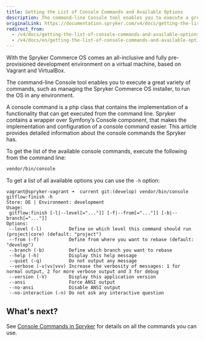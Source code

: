 ```yaml
---
title: Getting the List of Console Commands and Available Options
description: The command-line Console tool enables you to execute a great variety of commands, such as managing the Spryker Commerce OS installer, to run the OS in any environment.
originalLink: https://documentation.spryker.com/v4/docs/getting-the-list-of-console-commands-and-available-options
redirect_from:
  - /v4/docs/getting-the-list-of-console-commands-and-available-options
  - /v4/docs/en/getting-the-list-of-console-commands-and-available-options
---
```


With the Spryker Commerce OS comes an all-inclusive and fully pre-provisioned development environment on a virtual machine, based on Vagrant and VirtualBox.

The command-line Console tool enables you to execute a great variety of commands, such as managing the Spryker Commerce OS installer, to run the OS in any environment.

A console command is a php class that contains the implementation of a functionality that can get executed from the command line. Spryker contains a wrapper over Symfony’s Console component, that makes the implementation and configuration of a console command easier. This article provides detailed information about the console commands the Spryker has.

To get the list of the available console commands, execute the following from the command line:

```bash
vendor/bin/console
```
To get a list of all available options you can use the `-h` option:

```
vagrant@spryker-vagrant ➜  current git:(develop) vendor/bin/console gitflow:finish -h
Store: DE | Environment: development
Usage:
 gitflow:finish [-l|--level[="..."]] [-f|--from[="..."]] [-b|--branch[="..."]]
Options:
 --level (-l)          Define on which level this command should run (project|core) (default: "project")
 --from (-f)           Define from where you want to rebase (default: "develop")
 --branch (-b)         Define which branch you want to rebase
 --help (-h)           Display this help message
 --quiet (-q)          Do not output any message
 --verbose (-v|vv|vvv) Increase the verbosity of messages: 1 for normal output, 2 for more verbose output and 3 for debug
 --version (-V)        Display this application version
 --ansi                Force ANSI output
 --no-ansi             Disable ANSI output
 --no-interaction (-n) Do not ask any interactive question
 ```
 
##  What's next?
See [Console Commands in Spryker](https://documentation.spryker.com/v4/docs/console ) for details on all the commands you can use.
